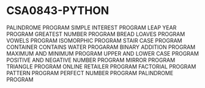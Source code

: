 # CSA0843-PYTHON
PALINDROME PROGRAM
SIMPLE INTEREST PROGRAM
LEAP YEAR PROGRAM
GREATEST NUMBER PROGRAM
BREAD LOAVES PROGRAM
VOWELS PROGRAM
ISOMORPHIC PROGRAM
STAIR CASE PROGRAM
CONTAINER CONTAINS WATER PROGARAM
BINARY ADDITION PROGRAM
MAXIMUM AND MINIMUM PROGRAM
UPPER AND LOWER CASE PROGRAM
POSITIVE AND NEGATIVE NUMBER PROGRAM
MIRROR PROGRAM
TRIANGLE PROGRAM
ONLINE RETAILER PROGRAM
FACTORIAL PROGRAM
PATTERN PROGRAM
PERFECT NUMBER PROGRAM
PALINDROME PROGRAM
